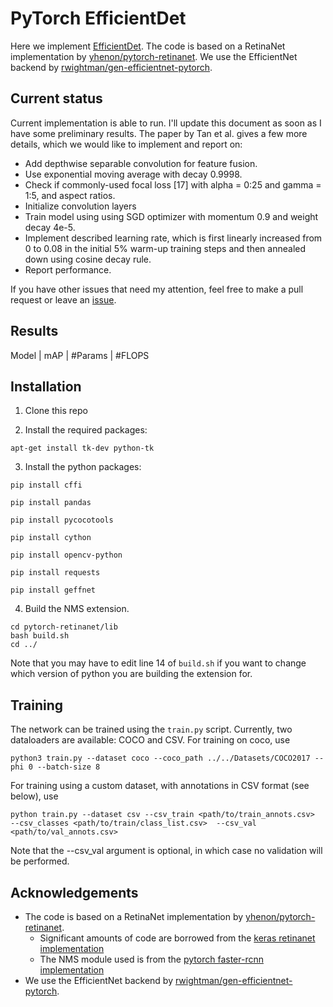 # PyTorch EfficientDet
Here we implement [EfficientDet](https://arxiv.org/abs/1911.09070). The code is based on a RetinaNet implementation by [yhenon/pytorch-retinanet](https://github.com/yhenon/pytorch-retinanet). We use the EfficientNet backend by [rwightman/gen-efficientnet-pytorch](https://github.com/rwightman/gen-efficientnet-pytorch).

## Current status
Current implementation is able to run. I'll update this document as soon as I have some preliminary results. The paper by Tan et al. gives a few more details, which we would like to implement and report on:
* Add depthwise separable convolution for feature fusion.
* Use exponential moving average with decay 0.9998.
* Check if commonly-used focal loss [17] with alpha = 0:25 and gamma = 1:5, and aspect ratios.
* Initialize convolution layers
* Train model using using SGD optimizer with momentum 0.9 and weight decay 4e-5.
* Implement described learning rate, which is first linearly increased from 0 to 0.08 in the initial 5% warm-up training steps and then annealed down using cosine decay rule. 
* Report performance.

If you have other issues that need my attention, feel free to make a pull request or leave an [issue](https://github.com/tristandb/EfficientDet-PyTorch/issues). 

## Results

Model | mAP | #Params | #FLOPS


## Installation

1) Clone this repo

2) Install the required packages:

```
apt-get install tk-dev python-tk
```

3) Install the python packages:
	
```
pip install cffi

pip install pandas

pip install pycocotools

pip install cython

pip install opencv-python

pip install requests

pip install geffnet

```

4) Build the NMS extension.

```
cd pytorch-retinanet/lib
bash build.sh
cd ../
```

Note that you may have to edit line 14 of `build.sh` if you want to change which version of python you are building the extension for.

## Training

The network can be trained using the `train.py` script. Currently, two dataloaders are available: COCO and CSV. For training on coco, use

```
python3 train.py --dataset coco --coco_path ../../Datasets/COCO2017 --phi 0 --batch-size 8
```

For training using a custom dataset, with annotations in CSV format (see below), use

```
python train.py --dataset csv --csv_train <path/to/train_annots.csv>  --csv_classes <path/to/train/class_list.csv>  --csv_val <path/to/val_annots.csv>
```

Note that the --csv_val argument is optional, in which case no validation will be performed.

## Acknowledgements
- The code is based on a RetinaNet implementation by [yhenon/pytorch-retinanet](https://github.com/yhenon/pytorch-retinanet). 
    - Significant amounts of code are borrowed from the [keras retinanet implementation](https://github.com/fizyr/keras-retinanet)
    - The NMS module used is from the [pytorch faster-rcnn implementation](https://github.com/ruotianluo/pytorch-faster-rcnn)
- We use the EfficientNet backend by [rwightman/gen-efficientnet-pytorch](https://github.com/rwightman/gen-efficientnet-pytorch).